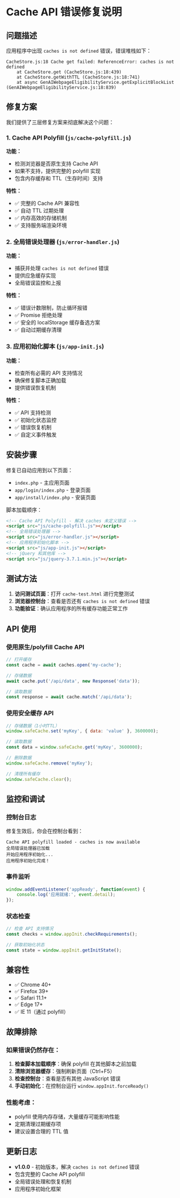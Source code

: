 # Cache API 错误修复说明

## 问题描述

应用程序中出现 `caches is not defined` 错误，错误堆栈如下：
```
CacheStore.js:18 Cache get failed: ReferenceError: caches is not defined
    at CacheStore.get (CacheStore.js:18:439)
    at CacheStore.getWithTTL (CacheStore.js:18:741)
    at async GenAIWebpageEligibilityService.getExplicitBlockList (GenAIWebpageEligibilityService.js:18:839)
```

## 修复方案

我们提供了三层修复方案来彻底解决这个问题：

### 1. Cache API Polyfill (`js/cache-polyfill.js`)

**功能：**
- 检测浏览器是否原生支持 Cache API
- 如果不支持，提供完整的 polyfill 实现
- 包含内存缓存和 TTL（生存时间）支持

**特性：**
- ✅ 完整的 Cache API 兼容性
- ✅ 自动 TTL 过期处理
- ✅ 内存高效的存储机制
- ✅ 支持服务端渲染环境

### 2. 全局错误处理器 (`js/error-handler.js`)

**功能：**
- 捕获并处理 `caches is not defined` 错误
- 提供应急缓存实现
- 全局错误监控和上报

**特性：**
- ✅ 错误计数限制，防止循环报错
- ✅ Promise 拒绝处理
- ✅ 安全的 localStorage 缓存备选方案
- ✅ 自动过期缓存清理

### 3. 应用初始化脚本 (`js/app-init.js`)

**功能：**
- 检查所有必需的 API 支持情况
- 确保修复脚本正确加载
- 提供错误恢复机制

**特性：**
- ✅ API 支持检测
- ✅ 初始化状态监控
- ✅ 错误恢复机制
- ✅ 自定义事件触发

## 安装步骤

修复已自动应用到以下页面：
- `index.php` - 主应用页面
- `app/login/index.php` - 登录页面
- `app/install/index.php` - 安装页面

脚本加载顺序：
```html
<!-- Cache API Polyfill - 解决 caches 未定义错误 -->
<script src="js/cache-polyfill.js"></script>
<!-- 全局错误处理器 -->
<script src="js/error-handler.js"></script>
<!-- 应用程序初始化脚本 -->
<script src="js/app-init.js"></script>
<!-- jQuery 和其他库 -->
<script src="js/jquery-3.7.1.min.js"></script>
```

## 测试方法

1. **访问测试页面**：打开 `cache-test.html` 进行完整测试
2. **浏览器控制台**：查看是否还有 `caches is not defined` 错误
3. **功能验证**：确认应用程序的所有缓存功能正常工作

## API 使用

### 使用原生/polyfill Cache API
```javascript
// 打开缓存
const cache = await caches.open('my-cache');

// 存储数据
await cache.put('/api/data', new Response('data'));

// 读取数据
const response = await cache.match('/api/data');
```

### 使用安全缓存 API
```javascript
// 存储数据（1小时TTL）
window.safeCache.set('myKey', { data: 'value' }, 3600000);

// 读取数据
const data = window.safeCache.get('myKey', 3600000);

// 删除数据
window.safeCache.remove('myKey');

// 清理所有缓存
window.safeCache.clear();
```

## 监控和调试

### 控制台日志
修复生效后，你会在控制台看到：
```
Cache API polyfill loaded - caches is now available
全局错误处理器已加载
开始应用程序初始化...
应用程序初始化完成！
```

### 事件监听
```javascript
window.addEventListener('appReady', function(event) {
    console.log('应用就绪:', event.detail);
});
```

### 状态检查
```javascript
// 检查 API 支持情况
const checks = window.appInit.checkRequirements();

// 获取初始化状态
const state = window.appInit.getInitState();
```

## 兼容性

- ✅ Chrome 40+
- ✅ Firefox 39+
- ✅ Safari 11.1+
- ✅ Edge 17+
- ✅ IE 11（通过 polyfill）

## 故障排除

### 如果错误仍然存在：

1. **检查脚本加载顺序**：确保 polyfill 在其他脚本之前加载
2. **清除浏览器缓存**：强制刷新页面（Ctrl+F5）
3. **检查控制台**：查看是否有其他 JavaScript 错误
4. **手动初始化**：在控制台运行 `window.appInit.forceReady()`

### 性能考虑：

- polyfill 使用内存存储，大量缓存可能影响性能
- 定期清理过期缓存项
- 建议设置合理的 TTL 值

## 更新日志

- **v1.0.0** - 初始版本，解决 `caches is not defined` 错误
- 包含完整的 Cache API polyfill
- 全局错误处理和恢复机制
- 应用程序初始化框架 